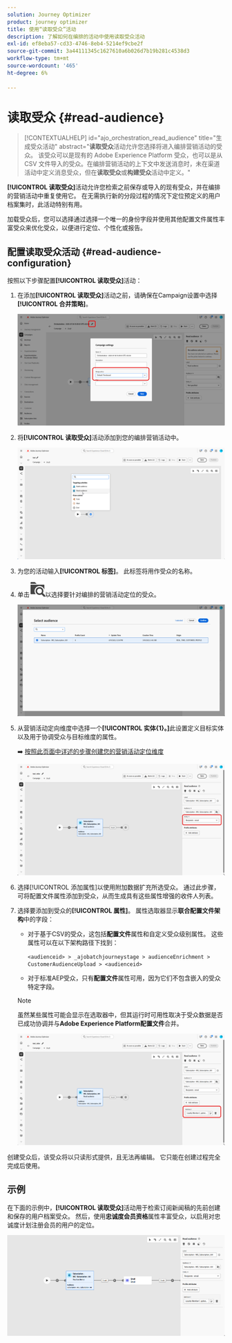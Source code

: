 ```yaml
---
solution: Journey Optimizer
product: journey optimizer
title: 使用“读取受众”活动
description: 了解如何在编排的活动中使用读取受众活动
exl-id: ef8eba57-cd33-4746-8eb4-5214ef9cbe2f
source-git-commit: 3a44111345c1627610a6b026d7b19b281c4538d3
workflow-type: tm+mt
source-wordcount: '465'
ht-degree: 6%

---
```



# 读取受众 {#read-audience}


>[!CONTEXTUALHELP]
>id="ajo_orchestration_read_audience"
>title="生成受众活动"
>abstract="**读取受众**&#x200B;活动允许您选择将进入编排营销活动的受众。 该受众可以是现有的 Adobe Experience Platform 受众，也可以是从 CSV 文件导入的受众。在编排营销活动的上下文中发送消息时，未在渠道活动中定义消息受众，但在&#x200B;**读取受众**&#x200B;或&#x200B;**构建受众**&#x200B;活动中定义。"

**[!UICONTROL 读取受众]**&#x200B;活动允许您检索之前保存或导入的现有受众，并在编排的营销活动中重复使用它。 在无需执行新的分段过程的情况下定位预定义的用户档案集时，此活动特别有用。

加载受众后，您可以选择通过选择一个唯一的身份字段并使用其他配置文件属性丰富受众来优化受众，以便进行定位、个性化或报告。

## 配置读取受众活动 {#read-audience-configuration}

按照以下步骤配置&#x200B;**[!UICONTROL 读取受众]**&#x200B;活动：

1. 在添加&#x200B;**[!UICONTROL 读取受众]**&#x200B;活动之前，请确保在Campaign设置中选择&#x200B;**[!UICONTROL 合并策略]**。

   ![](../assets/read-audience-6.png)

1. 将&#x200B;**[!UICONTROL 读取受众]**&#x200B;活动添加到您的编排营销活动中。

   ![](../assets/read-audience-1.png)

1. 为您的活动输入&#x200B;**[!UICONTROL 标签]**。 此标签将用作受众的名称。

1. 单击![文件夹搜索图标](../assets/do-not-localize/folder-search.svg)以选择要针对编排的营销活动定位的受众。

   ![](../assets/read-audience-2.png)

1. 从营销活动定向维度中选择一个&#x200B;**[!UICONTROL 实体{1&#x200B;}。]**&#x200B;此设置定义目标实体以及用于协调受众与目标维度的属性。

   ➡️ [按照此页面中详述的步骤创建您的营销活动定位维度](../target-dimension.md)

   ![](../assets/read-audience-3.png)

1. 选择[!UICONTROL 添加属性]以使用附加数据扩充所选受众。 通过此步骤，可将配置文件属性添加到受众，从而生成具有这些属性增强的收件人列表。

1. 选择要添加到受众的&#x200B;**[!UICONTROL 属性]**。 属性选取器显示&#x200B;**联合配置文件架构**&#x200B;中的字段：

   * 对于基于CSV的受众，这包括&#x200B;**配置文件**&#x200B;属性和自定义受众级别属性。 这些属性可以在以下架构路径下找到：

     `<audienceid> > _ajobatchjourneystage > audienceEnrichment > CustomerAudienceUpload > <audienceid>`

   * 对于标准AEP受众，只有&#x200B;**配置文件**&#x200B;属性可用，因为它们不包含嵌入的受众特定字段。

   >[!NOTE]
   >
   > 虽然某些属性可能会显示在选取器中，但其运行时可用性取决于受众数据是否已成功协调并与&#x200B;**Adobe Experience Platform配置文件**&#x200B;合并。

   ![](../assets/read-audience-4.png)

创建受众后，该受众将以只读形式提供，且无法再编辑。 它只能在创建过程完全完成后使用。

## 示例

在下面的示例中，**[!UICONTROL 读取受众]**&#x200B;活动用于检索订阅新闻稿的先前创建和保存的用户档案受众。 然后，使用&#x200B;**忠诚度会员资格**&#x200B;属性丰富受众，以启用对忠诚度计划注册会员的用户的定位。

![](../assets/read-audience-5.png)
